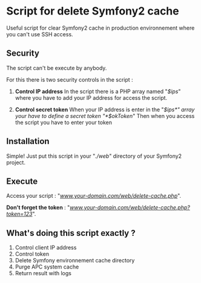 # Script for delete Symfony2 cache

Useful script for clear Symfony2 cache in production environnement where you can't use SSH access.

Security
--------

The script can't be execute by anybody.

For this there is two security controls in the script :

1. **Control IP address**
   In the script there is a PHP array named "*$ips*" where you have to add your IP address for access the script.

2. **Control secret token**
   When your IP address is enter in the "*$ips*" array your have to define a secret token "*$okToken*"
   Then when you access the script you have to enter your token

Installation
------------

Simple! Just put this script in your "*./web*" directory of your Symfony2 project.

Execute
-------

Access your script : "*www.your-domain.com/web/delete-cache.php*".

**Don't forget the token** : "*www.your-domain.com/web/delete-cache.php?token=123*".

What's doing this script exactly ?
----------------------------------

1. Control client IP address
2. Control token
3. Delete Symfony environnement cache directory
4. Purge APC system cache
5. Return result with logs
